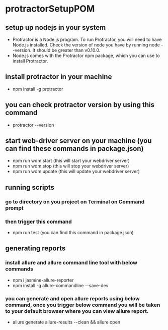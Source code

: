 # protractorSetupPOM

## setup up nodejs in your system
* Protractor is a Node.js program. To run Protractor, you will need to have Node.js installed. Check the version of node you have by running node --version. It should be greater than v0.10.0.
* Node.js comes with the Protractor npm package, which you can use to install Protractor.

## install protractor in your machine
* npm install -g protractor
## you can check protractor version by using this command 
* protractor --version

## start web-driver server on your machine (you can find these commands in package.json)
* npm run wdm.start (this will start your webdriver server)
* npm run wdm.stop (this will stop your webdriver server)
* npm run wdm.update (this will update your webdriver server)

## running scripts
### go to directory on you project on Terminal on Command prompt
### then trigger this command
* npm run test (you can find this command in package.json)

## generating reports
### install allure and allure command line tool with below commands
* npm i jasmine-allure-reporter
* npm install -g allure-commandline --save-dev

### you can generate and open allure reports using below command, once you trigger below command you will be taken to your default browser where you can view allure report.
* allure generate allure-results --clean  && allure open